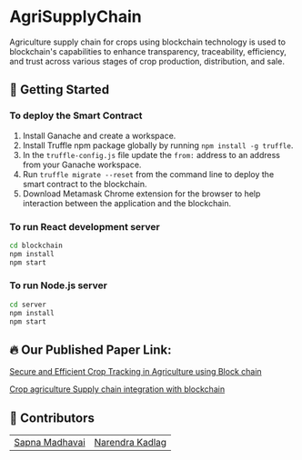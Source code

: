 # AgriSupplyChain
Agriculture supply chain for crops using blockchain technology is used to blockchain's capabilities to enhance transparency, traceability, efficiency, and trust across various stages of crop production, distribution, and sale.

## 👀 Getting Started

### To deploy the Smart Contract

1. Install Ganache and create a workspace.
2. Install Truffle npm package globally by running ```npm install -g truffle```.
3. In the `truffle-config.js` file update the `from:` address to an address from your Ganache workspace.
4. Run ```truffle migrate --reset``` from the command line to deploy the smart contract to the blockchain.
5. Download Metamask Chrome extension for the browser to help interaction between the application and the blockchain.

### To run React development server

```bash
cd blockchain
npm install
npm start
```

### To run Node.js server
```bash
cd server
npm install
npm start
```

## 🔥 Our Published Paper Link:
<a href="https://ijarsct.co.in/Dec3i2.html">Secure and Efficient Crop Tracking in Agriculture using Block chain</a>

<a href="https://ijarcce.com/papers/crop-agriculture-supply-chain-integration-with-blockchain/">Crop agriculture Supply chain integration with blockchain</a>


## :busts_in_silhouette: Contributors
<table>
<tr>
<td align="center"><a href="https://github.com/SapnaMadhavai"> Sapna Madhavai</a></td>
  <td align="center"><a href="https://github.com/narendrakadlag"> Narendra Kadlag</a></td>
</tr>
  
</table>
